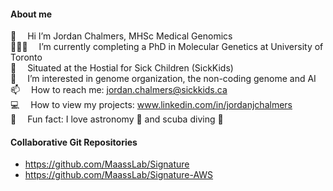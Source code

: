 <!---
jordanchalmers/jordanchalmers is a ✨ special ✨ repository because its `README.md` (this file) appears on your GitHub profile.
You can click the Preview link to take a look at your changes.
--->

#### About me
👋  Hi I’m Jordan Chalmers, MHSc Medical Genomics  
👩🏻‍💻  I’m currently completing a PhD in Molecular Genetics at University of Toronto  
🏢  Situated at the Hostial for Sick Children (SickKids)  
🧬  I’m interested in genome organization, the non-coding genome and AI  
📫  How to reach me: jordan.chalmers@sickkids.ca  
💻  How to view my projects: www.linkedin.com/in/jordanjchalmers  
🌟  Fun fact: I love astronomy 🔭 and scuba diving 🤿


#### Collaborative Git Repositories
- https://github.com/MaassLab/Signature
- https://github.com/MaassLab/Signature-AWS
